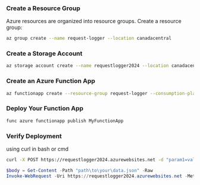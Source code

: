 ### Create a Resource Group
Azure resources are organized into resource groups. Create a resource group:
```bash
az group create --name request-logger --location canadacentral
```
### Create a Storage Account
```bash
az storage account create --name requestlogger2024 --location canadacentral --resource-group request-logger --sku Standard_LRS
```
### Create an Azure Function App
```bash
az functionapp create --resource-group request-logger --consumption-plan-location canadacentral --runtime dotnet --functions-version 4 --name requestlogger2024 --storage-account requestlogger2024
```
### Deploy Your Function App
```bash
func azure functionapp publish MyFunctionApp
```
### Verify Deployment
using curl in bash or cmd
```bash
curl -X POST https://requestlogger2024.azurewebsites.net -d "param1=value1&param2=value2"
```
```powershell
$body = Get-Content -Path "path\to\your\data.json" -Raw
Invoke-WebRequest -Uri https://requestlogger2024.azurewebsites.net -Method POST -Body $body -ContentType "application/json"
```
